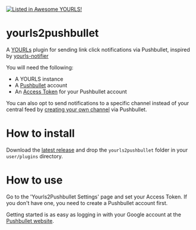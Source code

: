 [![Listed in Awesome YOURLS!](https://img.shields.io/badge/Awesome-YOURLS-C5A3BE)](https://github.com/YOURLS/awesome-yourls/)

  

# yourls2pushbullet

A [YOURLs](https://yourls.org/) plugin for sending link click notifications via Pushbullet, inspired by [yourls-notifier](https://github.com/SosthenG/yourls-notifier/tree/main)

You will need the following:

- A YOURLS instance
- A [Pushbullet](https://help.pushbullet.com/) account
- An [Access Token](https://www.pushbullet.com/#settings/account) for your Pushbullet account
  
You can also opt to send notifications to a specific channel instead of your central feed by [creating your own channel](https://help.pushbullet.com/articles/what-are-pushbullet-channels/) via Pushbullet.

  
# How to install

Download the [latest release](https://github.com/SosthenG/yourls-notifier/releases/latest) and drop the `yourls2pushbullet` folder in your `user/plugins` directory.

  
# How to use

Go to the 'Yourls2Pushbullet Settings' page and set your Access Token. If you don't have one, you need to create a Pushbullet account first.

Getting started is as easy as logging in with your Google account at the [Pushbullet website](https://www.pushbullet.com/).